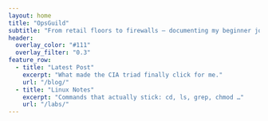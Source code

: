 ```yaml
---
layout: home
title: "OpsGuild"
subtitle: "From retail floors to firewalls — documenting my beginner journey in cybersecurity."
header:
  overlay_color: "#111"
  overlay_filter: "0.3"
feature_row:
  - title: "Latest Post"
    excerpt: "What made the CIA triad finally click for me."
    url: "/blog/"
  - title: "Linux Notes"
    excerpt: "Commands that actually stick: cd, ls, grep, chmod …"
    url: "/labs/"
---
```


